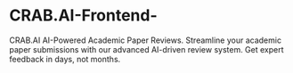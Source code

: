# CRAB.AI-Frontend-
 CRAB.AI AI-Powered Academic Paper Reviews. Streamline your academic paper submissions with our advanced AI-driven review system. Get expert feedback in days, not months.
